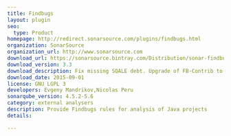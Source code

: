 ```yaml
---
title: Findbugs
layout: plugin
seo: 
  type: Product
homepage: http://redirect.sonarsource.com/plugins/findbugs.html
organization: SonarSource
organization_url: http://www.sonarsource.com
download_url: https://sonarsource.bintray.com/Distribution/sonar-findbugs-plugin/sonar-findbugs-plugin-3.3.jar
download_version: 3.3
download_description: Fix missing SQALE debt. Upgrade of FB-Contrib to 6.2.3. Upgrade of Find Security Bugs to version 1.4.2.
download_date: 2015-09-01
license: GNU LGPL 3
developers: Evgeny Mandrikov,Nicolas Peru
sonarqube_version: 4.5.2-5.6
category: external analysers
description: Provide Findbugs rules for analysis of Java projects
details: 

---
```

